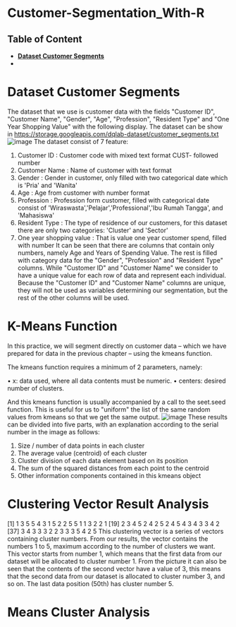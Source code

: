 Customer-Segmentation_With-R
===
## Table of Content
* **[Dataset Customer Segments](#backg)**
* 
# Dataset Customer Segments
The dataset that we use is customer data with the fields "Customer ID", "Customer Name", "Gender", "Age", "Profession", "Resident Type" and "One Year Shopping Value" with the following display.
The dataset can be show in https://storage.googleapis.com/dqlab-dataset/customer_segments.txt
![image](https://user-images.githubusercontent.com/106945977/173722756-37c046d2-36a1-4814-a915-180e1ecd526e.png)
The dataset consist of 7 feature:
1. Customer ID : Customer code with mixed text format CUST- followed number
2. Customer Name : Name of customer with text format
3. Gender : Gender in customer, only filled with two categorical date which is 'Pria' and 'Wanita'
4. Age : Age from customer with number format
5. Profession : Profession form customer, filled with categorical date consist of 'Wiraswasta','Pelajar','Professional','Ibu Rumah Tangga', and 'Mahasiswa'
6. Resident Type : The type of residence of our customers, for this dataset there are only two categories: 'Cluster' and 'Sector'
7. One year shopping value : That is value one year customer spend, filled with number
It can be seen that there are columns that contain only numbers, namely Age and Years of Spending Value. The rest is filled with category data for the "Gender", "Profession" and "Resident Type" columns. While "Customer ID" and "Customer Name" we consider to have a unique value for each row of data and represent each individual.
Because the "Customer ID" and "Customer Name" columns are unique, they will not be used as variables determining our segmentation, but the rest of the other columns will be used.
# K-Means Function
In this practice, we will segment directly on customer data – which we have prepared for data in the previous chapter – using the kmeans function.

 The kmeans function requires a minimum of 2 parameters, namely:

• x: data used, where all data contents must be numeric.
• centers: desired number of clusters.

And this kmeans function is usually accompanied by a call to the seet.seed function. This is useful for us to "uniform" the list of the same random values from kmeans so that we get the same output.
![image](https://user-images.githubusercontent.com/106945977/173727114-84beab88-acc5-4ef3-a997-ce3677a8b0be.png)
These results can be divided into five parts, with an explanation according to the serial number in the image as follows:
1. Size / number of data points in each cluster
2. The average value (centroid) of each cluster
3. Cluster division of each data element based on its position
4. The sum of the squared distances from each point to the centroid
5. Other information components contained in this kmeans object
# Clustering Vector Result Analysis
 [1] 1 3 5 5 4 3 1 5 2 2 5 5 1 1 3 2 2 1
[19] 2 3 4 5 2 4 2 5 2 4 5 4 3 4 3 3 4 2
[37] 3 4 3 3 3 2 2 3 3 3 5 4 2 5
This clustering vector is a series of vectors containing cluster numbers. From our results, the vector contains the numbers 1 to 5, maximum according to the number of clusters we want.
This vector starts from number 1, which means that the first data from our dataset will be allocated to cluster number 1. From the picture it can also be seen that the contents of the second vector have a value of 3, this means that the second data from our dataset is allocated to cluster number 3, and so on. The last data position (50th) has cluster number 5.
# Means Cluster Analysis
